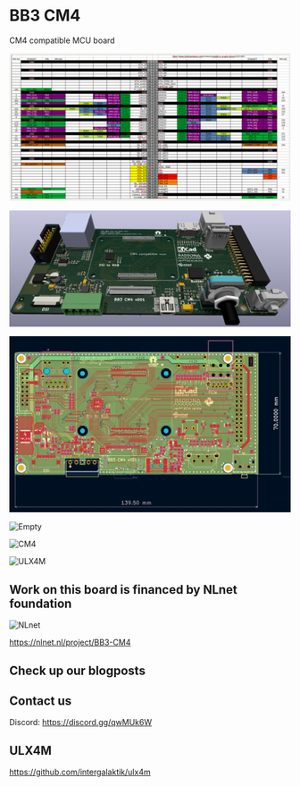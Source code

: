 # BB3 CM4

 CM4 compatible MCU board 

![STM32_MCU_Pinout](/EEZ_DIB_MCU_r3B4/pic/STM32_Pinout.png)

![CM4_MCU](/EEZ_DIB_MCU_r3B4/pic/EEZ_DIB_MCU_r3B4.png)

![CM4_MCU](/EEZ_DIB_MCU_r3B4/pic/EEZ_DIB_MCU_r3B4_2D.png)

![Empty](https://github.com/intergalaktik/bb3-cm4/blob/main/IMG_20231118_170408.jpg)

![CM4](https://github.com/intergalaktik/bb3-cm4/blob/main/IMG_20231118_170432.jpg)

![ULX4M](https://github.com/intergalaktik/bb3-cm4/blob/main/IMG_20231118_170348.jpg)

## Work on this board is financed by NLnet foundation

![NLnet](https://github.com/intergalaktik/ulx4m/blob/ulx4m-ls/pic/banner-320x120.png)

https://nlnet.nl/project/BB3-CM4

## Check up our blogposts

## Contact us

Discord: https://discord.gg/qwMUk6W

## ULX4M

https://github.com/intergalaktik/ulx4m
